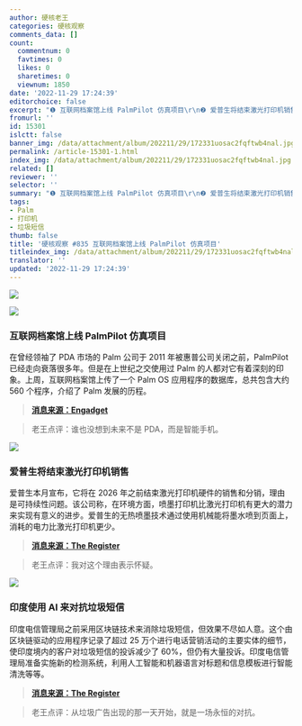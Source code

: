 ```yaml
---
author: 硬核老王
categories: 硬核观察
comments_data: []
count:
  commentnum: 0
  favtimes: 0
  likes: 0
  sharetimes: 0
  viewnum: 1850
date: '2022-11-29 17:24:39'
editorchoice: false
excerpt: "❶ 互联网档案馆上线 PalmPilot 仿真项目\r\n❷ 爱普生将结束激光打印机销售\r\n❸ 印度使用 AI 来对抗垃圾短信"
fromurl: ''
id: 15301
islctt: false
banner_img: /data/attachment/album/202211/29/172331uosac2fqftwb4nal.jpg
permalink: /article-15301-1.html
index_img: /data/attachment/album/202211/29/172331uosac2fqftwb4nal.jpg
related: []
reviewer: ''
selector: ''
summary: "❶ 互联网档案馆上线 PalmPilot 仿真项目\r\n❷ 爱普生将结束激光打印机销售\r\n❸ 印度使用 AI 来对抗垃圾短信"
tags:
- Palm
- 打印机
- 垃圾短信
thumb: false
title: '硬核观察 #835 互联网档案馆上线 PalmPilot 仿真项目'
titleindex_img: /data/attachment/album/202211/29/172331uosac2fqftwb4nal.jpg
translator: ''
updated: '2022-11-29 17:24:39'
---
```


![](/data/attachment/album/202211/29/172331uosac2fqftwb4nal.jpg)


![](/data/attachment/album/202211/29/172350ytt6wesse19bb9e3.jpg)


### 互联网档案馆上线 PalmPilot 仿真项目


在曾经领袖了 PDA 市场的 Palm 公司于 2011 年被惠普公司关闭之前，PalmPilot 已经走向衰落很多年。但是在上世纪之交使用过 Palm 的人都对它有着深刻的印象。上周，互联网档案馆上传了一个 Palm OS 应用程序的数据库，总共包含大约 560 个程序，介绍了 Palm 发展的历程。



> 
> **[消息来源：Engadget](https://www.engadget.com/internet-archive-pa-emulation-project-210328421.html)**
> 
> 
> 



> 
> 老王点评：谁也没想到未来不是 PDA，而是智能手机。
> 
> 
> 


![](/data/attachment/album/202211/29/172402eume80jjr9ghsfej.jpg)


### 爱普生将结束激光打印机销售


爱普生本月宣布，它将在 2026 年之前结束激光打印机硬件的销售和分销，理由是可持续性问题。该公司称，在环境方面，喷墨打印机比激光打印机有更大的潜力来实现有意义的进步。爱普生的无热喷墨技术通过使用机械能将墨水喷到页面上，消耗的电力比激光打印机更少。



> 
> **[消息来源：The Register](https://www.theregister.com/2022/11/28/epson_ends_laser_printers/)**
> 
> 
> 



> 
> 老王点评：我对这个理由表示怀疑。
> 
> 
> 


![](/data/attachment/album/202211/29/172417hmxba5xgrg85y5al.jpg)


### 印度使用 AI 来对抗垃圾短信


印度电信管理局之前采用区块链技术来消除垃圾短信，但效果不尽如人意。这个由区块链驱动的应用程序记录了超过 25 万个进行电话营销活动的主要实体的细节，使印度境内的客户对垃圾短信的投诉减少了 60%，但仍有大量投诉。印度电信管理局准备实施新的检测系统，利用人工智能和机器语言对标题和信息模板进行智能清洗等等。



> 
> **[消息来源：The Register](https://www.theregister.com/2022/11/29/india_txt_spam_crackdown/)**
> 
> 
> 



> 
> 老王点评：从垃圾广告出现的那一天开始，就是一场永恒的对抗。
> 
> 
>